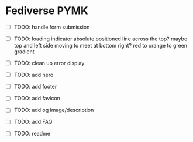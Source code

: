 # Fediverse PYMK

- [ ] TODO: handle form submission

- [ ] TODO: loading indicator
absolute positioned line across the top?
maybe top and left side moving to meet at bottom right?
red to orange to green gradient

- [ ] TODO: clean up error display

- [ ] TODO: add hero

- [ ] TODO: add footer

- [ ] TODO: add favicon

- [ ] TODO: add og image/description

- [ ] TODO: add FAQ

- [ ] TODO: readme
